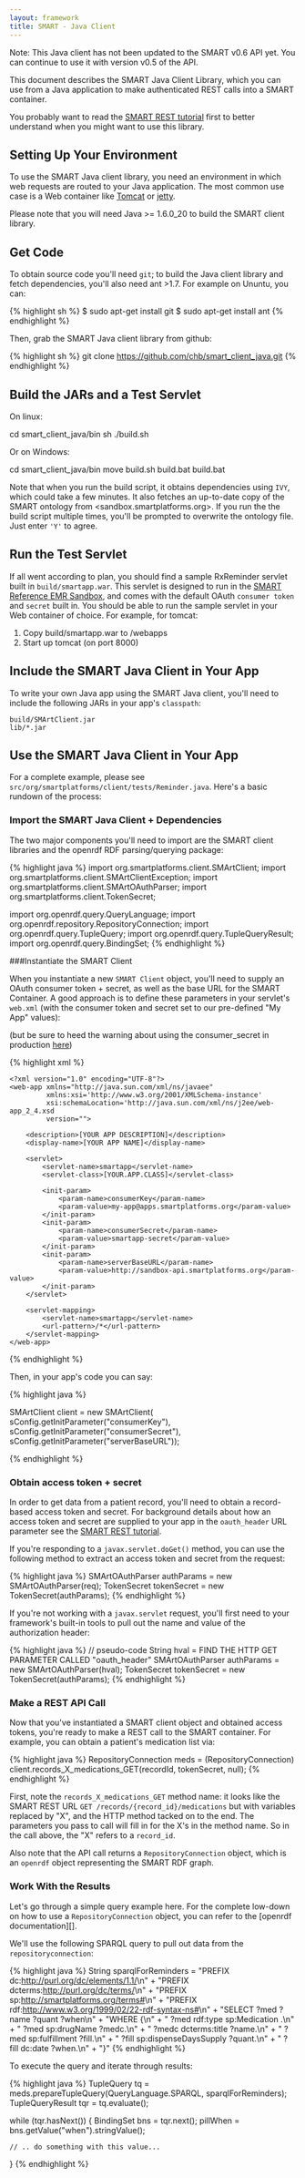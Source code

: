 ```yaml
---
layout: framework
title: SMART - Java Client
---
```


<div class='red_box'>Note: This Java client has not been updated to the
SMART v0.6 API yet. You can continue to use it with version v0.5 of the
API.</div>


This document describes the SMART Java Client Library, which you can use from a
Java application to make authenticated REST calls into a SMART container.

You probably want to read the [SMART REST
tutorial](/guide/tutorials/smart_rest.html) first to better understand when you
might want to use this library.


## Setting Up Your Environment

To use the SMART Java client library, you need an environment in which web
requests are routed to your Java application. The most common use case is a
Web container like [Tomcat](http://tomcat.apache.org/) or
[jetty](http://jetty.codehaus.org/jetty/).

Please note that you will need Java >= 1.6.0_20 to build the SMART client
library.


## Get Code

To obtain source code you'll need `git`; to build the Java client library and
fetch dependencies, you'll also need ant >1.7. For example on Ununtu, you can:

{% highlight sh %}
  $ sudo apt-get install git
  $ sudo apt-get install ant
{% endhighlight %}

Then, grab the SMART Java client library from github:

{% highlight sh %}
  git clone https://github.com/chb/smart_client_java.git
{% endhighlight %}


## Build the JARs and a Test Servlet

On linux:

  cd smart_client_java/bin
  sh ./build.sh

Or on Windows:

  cd smart_client_java/bin
  move build.sh build.bat
  build.bat

Note that when you run the build script, it obtains dependencies using `IVY`,
which could take a few minutes. It also fetches an up-to-date copy of the SMART
ontology from <sandbox.smartplatforms.org>. If you run the the build script
multiple times, you'll be prompted to overwrite the ontology file. Just enter
`'Y'` to agree.


## Run the Test Servlet

If all went according to plan, you should find a sample RxReminder servlet built
in `build/smartapp.war`. This servlet is designed to run in the
[SMART Reference EMR Sandbox](http://sandbox.smartplatforms.org/),
and comes with the default OAuth `consumer token` and `secret` built in. You should
be able to run the sample servlet in your Web container of choice. For example, for tomcat:

 1. Copy build/smartapp.war to <tomcat-directory>/webapps
 2. Start up tomcat (on port 8000)


## Include the SMART Java Client in Your App

To write your own Java app using the SMART Java client, you'll need to include 
the following JARs in your app's `classpath`:

    build/SMArtClient.jar
    lib/*.jar


## Use the SMART Java Client in Your App

For a complete example, please see
`src/org/smartplatforms/client/tests/Reminder.java`. Here's a basic rundown of the
process:

### Import the SMART Java Client + Dependencies

The two major components you'll need to import are the SMART client libraries
and the openrdf RDF parsing/querying package:

{% highlight java %}
  import org.smartplatforms.client.SMArtClient;
  import org.smartplatforms.client.SMArtClientException;
  import org.smartplatforms.client.SMArtOAuthParser;
  import org.smartplatforms.client.TokenSecret;

  import org.openrdf.query.QueryLanguage;
  import org.openrdf.repository.RepositoryConnection;
  import org.openrdf.query.TupleQuery;
  import org.openrdf.query.TupleQueryResult;
  import org.openrdf.query.BindingSet;
{% endhighlight  %}

###Instantiate the SMART Client

When you instantiate a new `SMART Client` object, you'll need to supply an OAuth
consumer token + secret, as well as the base URL for the SMART Container. A good
approach is to define these parameters in your servlet's `web.xml` (with the
consumer token and secret set to our pre-defined "My App" values):

(but be sure to heed the warning about using the consumer_secret in
production [here](/guide/tutorials/smart_rest.html#consumer_secret_warning))

{% highlight xml %}

    <?xml version="1.0" encoding="UTF-8"?>
    <web-app xmlns="http://java.sun.com/xml/ns/javaee"
             xmlns:xsi='http://www.w3.org/2001/XMLSchema-instance'
             xsi:schemaLocation='http://java.sun.com/xml/ns/j2ee/web-app_2_4.xsd
             version="">

        <description>[YOUR APP DESCRIPTION]</description>
        <display-name>[YOUR APP NAME]</display-name>

        <servlet>
            <servlet-name>smartapp</servlet-name>
            <servlet-class>[YOUR.APP.CLASS]</servlet-class>

            <init-param>
                <param-name>consumerKey</param-name>
                <param-value>my-app@apps.smartplatforms.org</param-value>
            </init-param>
            <init-param>
                <param-name>consumerSecret</param-name>
                <param-value>smartapp-secret</param-value>
            </init-param>
            <init-param>
                <param-name>serverBaseURL</param-name>
                <param-value>http://sandbox-api.smartplatforms.org</param-value>
            </init-param>
        </servlet>

        <servlet-mapping>
            <servlet-name>smartapp</servlet-name>
            <url-pattern>/*</url-pattern>
        </servlet-mapping>
    </web-app>

{% endhighlight  %}


Then, in your app's code you can say:

{% highlight java %}

  SMArtClient client = new SMArtClient(
    sConfig.getInitParameter("consumerKey"),
    sConfig.getInitParameter("consumerSecret"),
    sConfig.getInitParameter("serverBaseURL"));

{% endhighlight  %}

### Obtain access token + secret

In order to get data from a patient record, you'll need to obtain a record-based
access token and secret. For background details about how an access token and
secret are supplied to your app in the `oauth_header` URL parameter see
the [SMART REST tutorial](/guide/tutorials/smart_rest.html).

If you're responding to a `javax.servlet.doGet()` method, you can use the
following method to extract an access token and secret from the request:

{% highlight java %}
  SMArtOAuthParser authParams = new SMArtOAuthParser(req);
  TokenSecret tokenSecret = new TokenSecret(authParams);
{% endhighlight  %}

If you're not working with a `javax.servlet` request, you'll first need to your
framework's built-in tools to pull out the name and value of the authorization
header:

{% highlight java %}
    // pseudo-code
    String hval  = FIND THE HTTP GET PARAMETER CALLED "oauth_header"
    SMArtOAuthParser authParams = new SMArtOAuthParser(hval);
    TokenSecret tokenSecret = new TokenSecret(authParams);
{% endhighlight  %}

### Make a REST API Call

Now that you've instantiated a SMART client object and obtained access tokens,
you're ready to make a REST call to the SMART container. For example, you can
obtain a patient's medication list via:

{% highlight java %}
  RepositoryConnection meds = (RepositoryConnection)
  client.records_X_medications_GET(recordId, tokenSecret, null);
{% endhighlight  %}

First, note the `records_X_medications_GET` method name: it looks like the SMART
REST URL `GET /records/{record_id}/medications` but with variables replaced by
"X", and the HTTP method tacked on to the end. The parameters you pass to call
will fill in for the X's in the method name. So in the call above, the "X"
refers to a `record_id`.

Also note that the API call returns a `RepositoryConnection` object, which is an
`openrdf` object representing the SMART RDF graph.

### Work With the Results

Let's go through a simple query example here. For the complete low-down on how
to use a `RepositoryConnection` object, you can refer to the [openrdf
documentation][].

We'll use the following SPARQL query to pull out data from the
`repositoryconnection`:

{% highlight java %}
    String sparqlForReminders = "PREFIX dc:<http://purl.org/dc/elements/1.1/>\n" + 
    "PREFIX dcterms:<http://purl.org/dc/terms/>\n" +
    "PREFIX sp:<http://smartplatforms.org/terms#>\n" +
    "PREFIX rdf:<http://www.w3.org/1999/02/22-rdf-syntax-ns#>\n" +
    "SELECT  ?med ?name ?quant ?when\n" +
    "WHERE {\n" +
    "  ?med rdf:type sp:Medication .\n" +
    "  ?med sp:drugName ?medc.\n" +
    "  ?medc dcterms:title ?name.\n" +
    "  ?med sp:fulfillment ?fill.\n" +
    "  ?fill sp:dispenseDaysSupply ?quant.\n" +
    "  ?fill dc:date ?when.\n" +
    "}"
{% endhighlight  %}

To execute the query and iterate through results:

{% highlight java %}
  TupleQuery tq = meds.prepareTupleQuery(QueryLanguage.SPARQL, sparqlForReminders);
  TupleQueryResult tqr = tq.evaluate();

  while (tqr.hasNext()) {
    BindingSet bns = tqr.next();
    pillWhen = bns.getValue("when").stringValue();

    // .. do something with this value...
  }
{% endhighlight  %}
